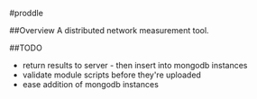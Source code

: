 #proddle

##Overview
A distributed network measurement tool.

##TODO
- return results to server - then insert into mongodb instances
- validate module scripts before they're uploaded
- ease addition of mongodb instances
